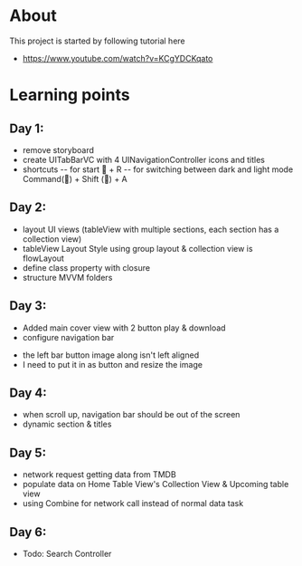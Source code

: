 # About 
This project is started by following tutorial here 
* https://www.youtube.com/watch?v=KCgYDCKqato

# Learning points 
## Day 1:
- remove storyboard 
- create UITabBarVC with 4 UINavigationController icons and titles
- shortcuts 
-- for start 􀆔 + R
-- for switching between dark and light mode Command(􀆔) + Shift (􀆝) + A

## Day 2:
- layout UI views (tableView with multiple sections, each section has a collection view)
- tableView Layout Style using group layout & collection view is flowLayout
- define class property with closure  
- structure MVVM folders

## Day 3:
- Added main cover view with 2 button play & download
- configure navigation bar
 + the left bar button image along isn't left aligned
 + I need to put it in as button and resize the image

## Day 4: 
- when scroll up, navigation bar should be out of the screen
- dynamic section & titles

## Day 5:
- network request getting data from TMDB 
- populate data on Home Table View's Collection View  & Upcoming table view
- using Combine for network call instead of normal data task

## Day 6:
- Todo: Search Controller
